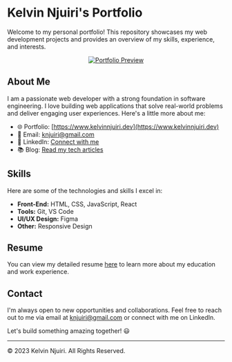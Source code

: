 # Kelvin Njuiri's Portfolio

Welcome to my personal portfolio! This repository showcases my web development projects and provides an overview of my skills, experience, and interests.

<div align="center">
  <a href="https://www.kelvinnjuiri.dev">
    <img src="https://encrypted-tbn0.gstatic.com/images?q=tbn:ANd9GcQzYEn08XwpjMadHl4hIVQ7iIgh-PD_0Rul_A&usqp=CAU" alt="Portfolio Preview">
  </a>
</div>

## About Me

I am a passionate web developer with a strong foundation in software engineering. I love building web applications that solve real-world problems and deliver engaging user experiences. Here's a little more about me:

- 🌐 Portfolio: [https://www.kelvinnjuiri.dev](https://www.kelvinnjuiri.dev)
- 📧 Email: [knjuiri@gmail.com](mailto:knjuiri@gmail.com)
- 🌟 LinkedIn: [Connect with me](https://www.linkedin.com/in/kelvin-njuiri/)
- 📚 Blog: [Read my tech articles](https://medium.com/@knjuiri)

## Skills

Here are some of the technologies and skills I excel in:

- **Front-End:** HTML, CSS, JavaScript, React
- **Tools:** Git, VS Code
- **UI/UX Design:** Figma
- **Other:**  Responsive Design

## Resume

You can view my detailed resume [here](https://www.kelvinnjuiri.dev/resume.pdf) to learn more about my education and work experience.

## Contact

I'm always open to new opportunities and collaborations. Feel free to reach out to me via email at [knjuiri@gmail.com](mailto:knjuiri@gmail.com) or connect with me on LinkedIn.

Let's build something amazing together! 😃

---

© 2023 Kelvin Njuiri. All Rights Reserved.


